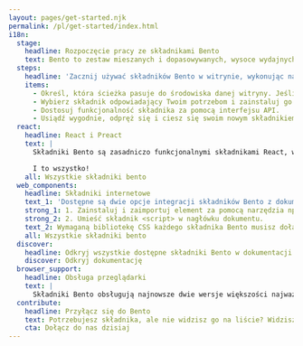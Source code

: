 ```yaml
---
layout: pages/get-started.njk
permalink: /pl/get-started/index.html
i18n:
  stage:
    headline: Rozpoczęcie pracy ze składnikami Bento
    text: Bento to zestaw mieszanych i dopasowywanych, wysoce wydajnych składników internetowych, które można łatwo dostosować w celu uzyskania wymaganych funkcji witryny. Składniki Bento są dobrze przetestowane, zgodne z nowoczesnymi przeglądarkami i działają w wielu środowiskach programistycznych. W witrynie można użyć jednego, niektórych lub wszystkich składników Bento! Jako że składniki Bento są samowystarczalne, działają z dowolnym innym frameworkiem lub biblioteką składników.
  steps:
    headline: 'Zacznij używać składników Bento w witrynie, wykonując następujące proste kroki:'
    items:
      - Określ, która ścieżka pasuje do środowiska danej witryny. Jeśli używasz bibliotek React lub Preact do renderowania swoich stron, skorzystaj z wersji React, we wszystkich innych przypadkach wypróbuj wersję składników internetowych.
      - Wybierz składnik odpowiadający Twoim potrzebom i zainstaluj go lub zaimportuj.
      - Dostosuj funkcjonalność składnika za pomocą interfejsu API.
      - Usiądź wygodnie, odpręż się i ciesz się swoim nowym składnikiem!
  react:
    headline: React i Preact
    text: |
      Składniki Bento są zasadniczo funkcjonalnymi składnikami React, wydawanymi jako składniki biblioteki Preact lub React oraz w zwykłych lub zminimalizowanych kompilacjach. Zainstaluj każdy niezbędny składnik Bento za pomocą narzędzia npm, a następnie zaimportuj go w żądany sposób. Pokazany przykład używa składnika React „<BentoFitText>” w zwykłej kompilacji.

      I to wszystko!
    all: Wszystkie składniki bento
  web_components:
    headline: Składniki internetowe
    text_1: 'Dostępne są dwie opcje integracji składników Bento z dokumentem HTML:'
    strong_1: 1. Zainstaluj i zaimportuj element za pomocą narzędzia npm.
    strong_2: 2. Umieść składnik <script> w nagłówku dokumentu.
    text_2: Wymaganą bibliotekę CSS każdego składnika Bento musisz dołączyć przed dodaniem niestandardowych stylów, aby uniknąć zmian układu podczas ładowania. Aby zagwarantować najlepszą wydajność ładowania, najlepiej umieścić uproszczone style sprzed uaktualnienia inline bezpośrednio na stronie. Więcej szczegółów zawiera sekcja poświęcona układowi i stylowi danego składnika.
    all: Wszystkie składniki bento
  discover:
    headline: Odkryj wszystkie dostępne składniki Bento w dokumentacji.
    discover: Odkryj dokumentację
  browser_support:
    headline: Obsługa przeglądarki
    text: |
      Składniki Bento obsługują najnowsze dwie wersje większości najważniejszych przeglądarek, takich jak Chrome, Firefox, Edge, Safari, Opera i UC Browser. Obsługujemy wersje tych przeglądarek na komputery, telefony, tablety i widok internetowy.
  contribute:
    headline: Przyłącz się do Bento
    text: Potrzebujesz składnika, ale nie widzisz go na liście? Widzisz usterkę i wiesz, jak ją naprawić? Dobre wieści! Bento jest oprogramowaniem typu open source rozwijanym w ramach projektu AMP i nie moglibyśmy tego robić bez naszej niesamowitej społeczności. Dołącz do nas i zacznij współtworzyć już dziś!
    cta: Dołącz do nas dzisiaj
---
```

